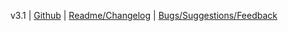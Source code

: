 v3.1 | [Github](https://github.com/fterh/rsg-retrivr) | [Readme/Changelog](https://github.com/fterh/rsg-retrivr/blob/master/README.md) | [Bugs/Suggestions/Feedback](https://github.com/fterh/rsg-retrivr/issues)
